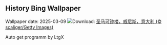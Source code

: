## History Bing Wallpaper
Wallpaper date: 2025-03-09
![](https://www.bing.com/th?id=OHR.ItalyClock_ZH-CN0846995743_UHD.jpg&w=1000)Download: [圣马可钟楼，威尼斯，意大利 (© scaliger/Getty Images)](https://www.bing.com/th?id=OHR.ItalyClock_ZH-CN0846995743_UHD.jpg)

Auto get programm by LtgX
